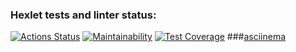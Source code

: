 ### Hexlet tests and linter status:
[![Actions Status](https://github.com/alex-j-fox/python-project-49/workflows/hexlet-check/badge.svg)](https://github.com/alex-j-fox/python-project-49/actions)
[![Maintainability](https://api.codeclimate.com/v1/badges/18c0c2091ab98fe8e4d6/maintainability)](https://codeclimate.com/github/alex-j-fox/python-project-49/maintainability)
[![Test Coverage](https://api.codeclimate.com/v1/badges/18c0c2091ab98fe8e4d6/test_coverage)](https://codeclimate.com/github/alex-j-fox/python-project-49/test_coverage)
###[asciinema](https://asciinema.org/a/U5fYqamLJA3Ft7K5M41drfvJd)

